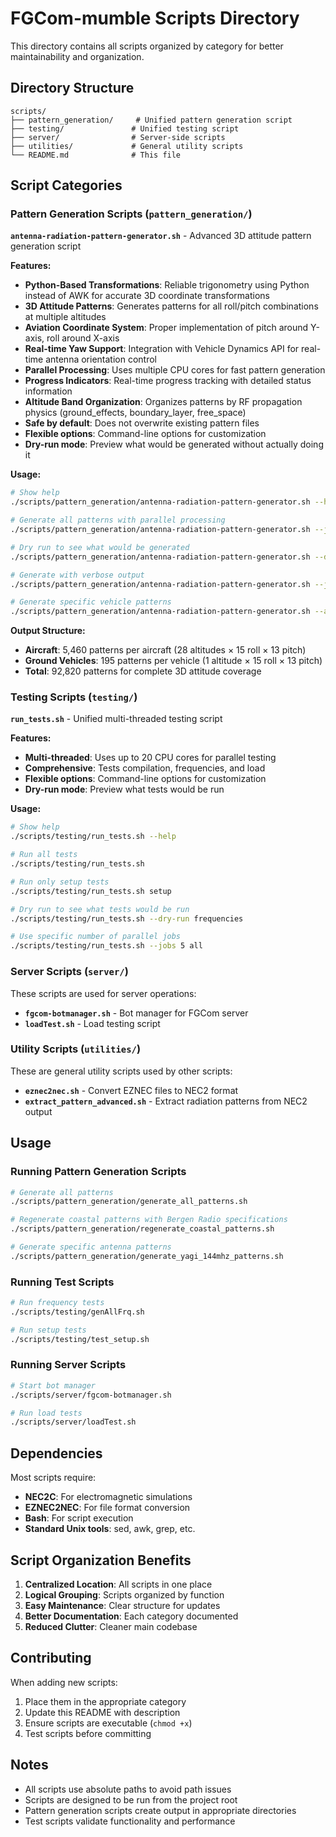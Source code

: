 # FGCom-mumble Scripts Directory

This directory contains all scripts organized by category for better maintainability and organization.

## Directory Structure

```
scripts/
├── pattern_generation/     # Unified pattern generation script
├── testing/               # Unified testing script
├── server/                # Server-side scripts
├── utilities/             # General utility scripts
└── README.md              # This file
```

## Script Categories

### Pattern Generation Scripts (`pattern_generation/`)

**`antenna-radiation-pattern-generator.sh`** - Advanced 3D attitude pattern generation script

**Features:**
- **Python-Based Transformations**: Reliable trigonometry using Python instead of AWK for accurate 3D coordinate transformations
- **3D Attitude Patterns**: Generates patterns for all roll/pitch combinations at multiple altitudes
- **Aviation Coordinate System**: Proper implementation of pitch around Y-axis, roll around X-axis
- **Real-time Yaw Support**: Integration with Vehicle Dynamics API for real-time antenna orientation control
- **Parallel Processing**: Uses multiple CPU cores for fast pattern generation
- **Progress Indicators**: Real-time progress tracking with detailed status information
- **Altitude Band Organization**: Organizes patterns by RF propagation physics (ground_effects, boundary_layer, free_space)
- **Safe by default**: Does not overwrite existing pattern files
- **Flexible options**: Command-line options for customization
- **Dry-run mode**: Preview what would be generated without actually doing it

**Usage:**
```bash
# Show help
./scripts/pattern_generation/antenna-radiation-pattern-generator.sh --help

# Generate all patterns with parallel processing
./scripts/pattern_generation/antenna-radiation-pattern-generator.sh --jobs 8 --force

# Dry run to see what would be generated
./scripts/pattern_generation/antenna-radiation-pattern-generator.sh --dry-run --verbose

# Generate with verbose output
./scripts/pattern_generation/antenna-radiation-pattern-generator.sh --jobs 8 --verbose --force

# Generate specific vehicle patterns
./scripts/pattern_generation/antenna-radiation-pattern-generator.sh --aircraft "cessna_172" --jobs 4
```

**Output Structure:**
- **Aircraft**: 5,460 patterns per aircraft (28 altitudes × 15 roll × 13 pitch)
- **Ground Vehicles**: 195 patterns per vehicle (1 altitude × 15 roll × 13 pitch)
- **Total**: 92,820 patterns for complete 3D attitude coverage

### Testing Scripts (`testing/`)

**`run_tests.sh`** - Unified multi-threaded testing script

**Features:**
- **Multi-threaded**: Uses up to 20 CPU cores for parallel testing
- **Comprehensive**: Tests compilation, frequencies, and load
- **Flexible options**: Command-line options for customization
- **Dry-run mode**: Preview what tests would be run

**Usage:**
```bash
# Show help
./scripts/testing/run_tests.sh --help

# Run all tests
./scripts/testing/run_tests.sh

# Run only setup tests
./scripts/testing/run_tests.sh setup

# Dry run to see what tests would be run
./scripts/testing/run_tests.sh --dry-run frequencies

# Use specific number of parallel jobs
./scripts/testing/run_tests.sh --jobs 5 all
```

### Server Scripts (`server/`)

These scripts are used for server operations:

- **`fgcom-botmanager.sh`** - Bot manager for FGCom server
- **`loadTest.sh`** - Load testing script

### Utility Scripts (`utilities/`)

These are general utility scripts used by other scripts:

- **`eznec2nec.sh`** - Convert EZNEC files to NEC2 format
- **`extract_pattern_advanced.sh`** - Extract radiation patterns from NEC2 output

## Usage

### Running Pattern Generation Scripts

```bash
# Generate all patterns
./scripts/pattern_generation/generate_all_patterns.sh

# Regenerate coastal patterns with Bergen Radio specifications
./scripts/pattern_generation/regenerate_coastal_patterns.sh

# Generate specific antenna patterns
./scripts/pattern_generation/generate_yagi_144mhz_patterns.sh
```

### Running Test Scripts

```bash
# Run frequency tests
./scripts/testing/genAllFrq.sh

# Run setup tests
./scripts/testing/test_setup.sh
```

### Running Server Scripts

```bash
# Start bot manager
./scripts/server/fgcom-botmanager.sh

# Run load tests
./scripts/server/loadTest.sh
```

## Dependencies

Most scripts require:
- **NEC2C**: For electromagnetic simulations
- **EZNEC2NEC**: For file format conversion
- **Bash**: For script execution
- **Standard Unix tools**: sed, awk, grep, etc.

## Script Organization Benefits

1. **Centralized Location**: All scripts in one place
2. **Logical Grouping**: Scripts organized by function
3. **Easy Maintenance**: Clear structure for updates
4. **Better Documentation**: Each category documented
5. **Reduced Clutter**: Cleaner main codebase

## Contributing

When adding new scripts:
1. Place them in the appropriate category
2. Update this README with description
3. Ensure scripts are executable (`chmod +x`)
4. Test scripts before committing

## Notes

- All scripts use absolute paths to avoid path issues
- Scripts are designed to be run from the project root
- Pattern generation scripts create output in appropriate directories
- Test scripts validate functionality and performance
